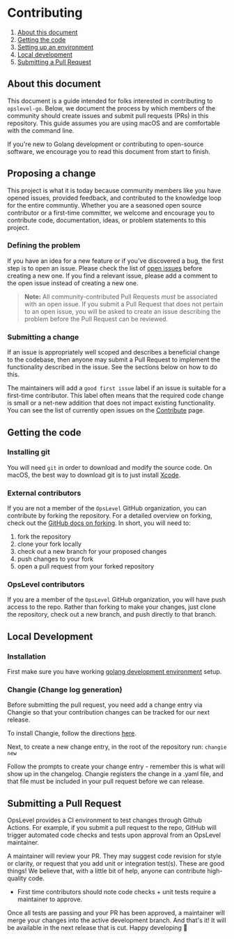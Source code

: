 # Contributing

1. [About this document](#about-this-document)
3. [Getting the code](#getting-the-code)
4. [Setting up an environment](#setting-up-an-environment)
5. [Local development](#local-development)
7. [Submitting a Pull Request](#submitting-a-pull-request)

## About this document

This document is a guide intended for folks interested in contributing to `opslevel-go`. Below, we document the process by which members of the community should create issues and submit pull requests (PRs) in this repository. This guide assumes you are using macOS and are comfortable with the command line.

If you're new to Golang development or contributing to open-source software, we encourage you to read this document from start to finish.

## Proposing a change

This project is what it is today because community members like you have opened issues, provided feedback, and contributed to the knowledge loop for the entire communtiy. Whether you are a seasoned open source contributor or a first-time committer, we welcome and encourage you to contribute code, documentation, ideas, or problem statements to this project.

### Defining the problem

If you have an idea for a new feature or if you've discovered a bug, the first step is to open an issue. Please check the list of [open issues](https://github.com/OpsLevel/opslevel-go/issues) before creating a new one. If you find a relevant issue, please add a comment to the open issue instead of creating a new one.

> **Note:** All community-contributed Pull Requests _must_ be associated with an open issue. If you submit a Pull Request that does not pertain to an open issue, you will be asked to create an issue describing the problem before the Pull Request can be reviewed.

### Submitting a change

If an issue is appropriately well scoped and describes a beneficial change to the codebase, then anyone may submit a Pull Request to implement the functionality described in the issue. See the sections below on how to do this.

The maintainers will add a `good first issue` label if an issue is suitable for a first-time contributor. This label often means that the required code change is small or a net-new addition that does not impact existing functionality. You can see the list of currently open issues on the [Contribute](https://github.com/OpsLevel/opslevel-go/contribute) page.

## Getting the code

### Installing git

You will need `git` in order to download and modify the source code. On macOS, the best way to download git is to just install [Xcode](https://developer.apple.com/support/xcode/).

### External contributors

If you are not a member of the `OpsLevel` GitHub organization, you can contribute by forking the repository. For a detailed overview on forking, check out the [GitHub docs on forking](https://help.github.com/en/articles/fork-a-repo). In short, you will need to:

1. fork the repository
2. clone your fork locally
3. check out a new branch for your proposed changes
4. push changes to your fork
5. open a pull request from your forked repository

### OpsLevel contributors

If you are a member of the `OpsLevel` GitHub organization, you will have push access to the repo. Rather than forking to make your changes, just clone the repository, check out a new branch, and push directly to that branch.

## Local Development

### Installation

First make sure you have working [golang development environment](https://learn.gopherguides.com/courses/preparing-your-environment-for-go-development) setup.

### Changie (Change log generation)

Before submitting the pull request, you need add a change entry via Changie so that your contribution changes can be tracked for our next release.

To install Changie, follow the directions [here](https://changie.dev/guide/installation/).

Next, to create a new change entry, in the root of the repository run: `changie new`

Follow the prompts to create your change entry - remember this is what will show up in the changelog.  Changie registers the change in a .yaml file, and that file must be included in your pull request before we can release.

## Submitting a Pull Request

OpsLevel provides a CI environment to test changes through Github Actions. For example, if you submit a pull request to the repo, GitHub will trigger automated code checks and tests upon approval from an OpsLevel maintainer.

A maintainer will review your PR. They may suggest code revision for style or clarity, or request that you add unit or integration test(s). These are good things! We believe that, with a little bit of help, anyone can contribute high-quality code.
- First time contributors should note code checks + unit tests require a maintainer to approve.

Once all tests are passing and your PR has been approved, a maintainer will merge your changes into the active development branch. And that's it!  It will be available in the next release that is cut. Happy developing :tada:
